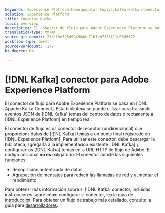 ```yaml
---
keywords: Experience Platform;home;popular topics;kafka;kafka connector;Kafka;
solution: Experience Platform
title: Conector Kafka
topic: overview
description: El conector de flujo para Adobe Experience Platform se basa en Apache Kafka Connect. Esta biblioteca se puede utilizar para transmitir eventos JSON de temas de Kafka en el centro de datos directamente al Experience Platform en tiempo real.
translation-type: tm+mt
source-git-commit: 7fc7f0e525d994904dc71b1eb7136f11c05d5672
workflow-type: tm+mt
source-wordcount: '177'
ht-degree: 0%

---
```



# [!DNL Kafka] conector para Adobe Experience Platform

El conector de flujo para Adobe Experience Platform se basa en [!DNL Apache Kafka Connect]. Esta biblioteca se puede utilizar para transmitir eventos JSON de [!DNL Kafka] temas del centro de datos directamente a [!DNL Experience Platform] en tiempo real.

El conector de flujo es un conector de receptor (unidireccional) que proporciona datos de [!DNL Kafka] temas a un punto final registrado en [!DNL Experience Platform]. Para utilizar este conector, debe descargar la biblioteca, agregarla a la implementación existente [!DNL Kafka] y configurar los [!DNL Kafka] temas en la URL HTTP de flujo de Adobe. El código adicional **no es** obligatorio. El conector admite las siguientes funciones:

- Recopilación autenticada de datos
- Agrupación de mensajes para reducir las llamadas de red y aumentar el rendimiento

Para obtener más información sobre el [!DNL Kafka] conector, incluidas instrucciones sobre cómo configurar el conector, lea la guía de [introducción](https://github.com/adobe/experience-platform-streaming-connect). Para obtener un flujo de trabajo más detallado, consulte la guía para [desarrolladores](https://www.adobe.com/go/kafka-connector-developer-guide).